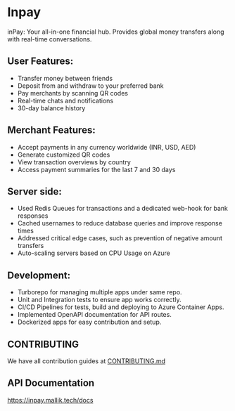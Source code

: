# Inpay

inPay: Your all-in-one financial hub. Provides global money transfers along with real-time conversations.

## User Features:

- Transfer money between friends
- Deposit from and withdraw to your preferred bank
- Pay merchants by scanning QR codes
- Real-time chats and notifications
- 30-day balance history

## Merchant Features:

- Accept payments in any currency worldwide (INR, USD, AED)
- Generate customized QR codes
- View transaction overviews by country
- Access payment summaries for the last 7 and 30 days

## Server side:

- Used Redis Queues for transactions and a dedicated web-hook for bank responses
- Cached usernames to reduce database queries and improve response times
- Addressed critical edge cases, such as prevention of negative amount transfers
- Auto-scaling servers based on CPU Usage on Azure

## Development:

- Turborepo for managing multiple apps under same repo.
- Unit and Integration tests to ensure app works correctly.
- CI/CD Pipelines for tests, build and deploying to Azure Container Apps.
- Implemented OpenAPI documentation for API routes.
- Dockerized apps for easy contribution and setup.

## CONTRIBUTING

We have all contribution guides at <a href="./CONTRIBUTING.md">CONTRIBUTING.md</a>

## API Documentation

https://inpay.mallik.tech/docs
